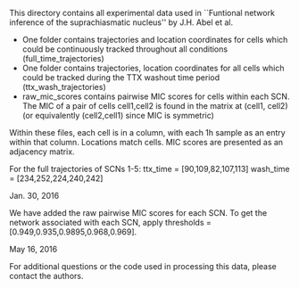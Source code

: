 This directory contains all experimental data used in ``Funtional network inference of the suprachiasmatic nucleus'' by J.H. Abel et al.



- One folder contains trajectories and location coordinates for cells which could be continuously tracked throughout all conditions (full_time_trajectories)
- One folder contains trajectories, location coordinates for all cells which could be tracked during the TTX washout time period (ttx_wash_trajectories)
- raw_mic_scores contains pairwise MIC scores for cells within each SCN. The MIC of a pair of cells cell1,cell2 is found in the matrix at (cell1, cell2) (or equivalently (cell2,cell1) since MIC is symmetric)

Within these files, each cell is in a column, with each 1h sample as an entry within that column. Locations match cells. MIC scores are presented as an adjacency matrix.

For the full trajectories of SCNs 1-5:
    ttx_time = [90,109,82,107,113]
    wash_time = [234,252,224,240,242]

Jan. 30, 2016




We have added the raw pairwise MIC scores for each SCN. To get the network associated with each SCN, apply thresholds = [0.949,0.935,0.9895,0.968,0.969].

May 16, 2016


For additional questions or the code used in processing this data, please contact the authors.
